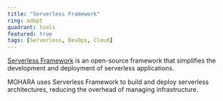 ```yaml
---
title: "Serverless Framework"
ring: adopt
quadrant: tools
featured: true
tags: [Serverless, DevOps, Cloud]
---
```


[Serverless Framework](https://www.serverless.com/) is an open-source framework that simplifies the development and deployment of serverless applications.

MOHARA uses Serverless Framework to build and deploy serverless architectures, reducing the overhead of managing infrastructure.
